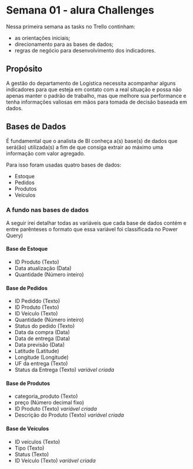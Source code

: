 # Semana 01 - alura Challenges

Nessa primeira semana as tasks no Trello continham:
* as orientações iniciais;
* direcionamento para as bases de dados;
* regras de negócio para desenvolvimento dos indicadores.

## Propósito

A gestão do departamento de Logística necessita acompanhar alguns indicadores para que esteja em contato com a real situação e possa não apenas manter o padrão de trabalho, mas que melhore sua performance e tenha informações valiosas em mãos para tomada de decisão baseada em dados.

## Bases de Dados

É fundamental que o analista de BI conheça a(s) base(s) de dados que será(ão) utilizada(s) a fim de que consiga extrair ao máximo uma informação com valor agregado.

Para isso foram usadas quatro bases de dados:
* Estoque
* Pedidos
* Produtos
* Veículos

### A fundo nas bases de dados

A seguir irei detalhar todas as variáveis que cada base de dados contém e entre parênteses o formato que essa variável foi classificada no Power Query)

#### Base de Estoque
* ID Produto (Texto)
* Data atualização (Data)
* Quantidade (Número inteiro)

#### Base de Pedidos
* ID Pediddo (Texto)
* ID Produto (Texto)
* ID Veículo (Texto)
* Quantidade (Número inteiro)
* Status do pedido (Texto)
* Data da compra (Data)
* Data de entrega (Data)
* Data previsão (Data)
* Latitude (Latitude)
* Longitude (Longitude)
* UF da entrega (Texto)
* Status da Entrega (Texto) _variável criada_

#### Base de Produtos
* categoria_produto (Texto)
* preço (Número decimal fixo)
* ID Produto (Texto) _variável criada_
* Descrição do Produto (Texto) _variável criada_

#### Base de Veículos
* ID veículos (Texto)
* Tipo (Texto)
* Status (Texto)
* ID Veículo (Texto) _variável criada_
